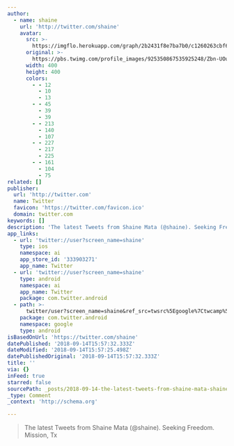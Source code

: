 ```yaml
---
author:
  - name: shaine
    url: 'http://twitter.com/shaine'
    avatar:
      src: >-
        https://imgflo.herokuapp.com/graph/2b2431f8e7ba7b0/c1260263cbf6789f2f4496e48ece8eb4/noop.jpg?input=https%3A%2F%2Fpbs.twimg.com%2Fprofile_images%2F925350867535925248%2FZbn-UOu9_400x400.jpg
      original: >-
        https://pbs.twimg.com/profile_images/925350867535925248/Zbn-UOu9_400x400.jpg
      width: 400
      height: 400
      colors:
        - - 12
          - 10
          - 13
        - - 45
          - 39
          - 39
        - - 213
          - 140
          - 107
        - - 227
          - 217
          - 225
        - - 161
          - 104
          - 75
related: []
publisher:
  url: 'http://twitter.com'
  name: Twitter
  favicon: 'https://twitter.com/favicon.ico'
  domain: twitter.com
keywords: []
description: 'The latest Tweets from Shaine Mata (@shaine). Seeking Freedom. Mission, Tx'
app_links:
  - url: 'twitter://user?screen_name=shaine'
    type: ios
    namespace: ai
    app_store_id: '333903271'
    app_name: Twitter
  - url: 'twitter://user?screen_name=shaine'
    type: android
    namespace: ai
    app_name: Twitter
    package: com.twitter.android
  - path: >-
      twitter/user?screen_name=shaine&ref_src=twsrc%5Egoogle%7Ctwcamp%5Eandroidseo%7Ctwgr%5Eprofile
    package: com.twitter.android
    namespace: google
    type: android
isBasedOnUrl: 'https://twitter.com/shaine'
datePublished: '2018-09-14T15:57:32.333Z'
dateModified: '2018-09-14T15:57:25.498Z'
datePublishedOriginal: '2018-09-14T15:57:32.333Z'
title: ''
via: {}
inFeed: true
starred: false
sourcePath: _posts/2018-09-14-the-latest-tweets-from-shaine-mata-shaine-seeking-freedo.md
_type: Comment
_context: 'http://schema.org'

---
```

> The latest Tweets from Shaine Mata (@shaine). Seeking Freedom. Mission, Tx